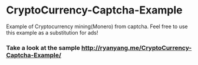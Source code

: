 # CryptoCurrency-Captcha-Example

Example of Cryptocurrency mining(Monero) from captcha.
Feel free to use this example as a substitution for ads!

### Take a look at the sample http://ryanyang.me/CryptoCurrency-Captcha-Example/
